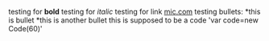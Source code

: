 testing for **bold**
testing for *italic*
testing for link [mic.com](mic.com)
testing bullets: *this is bullet
*this is another bullet
this is supposed to be a code 'var code=new Code(60)'
